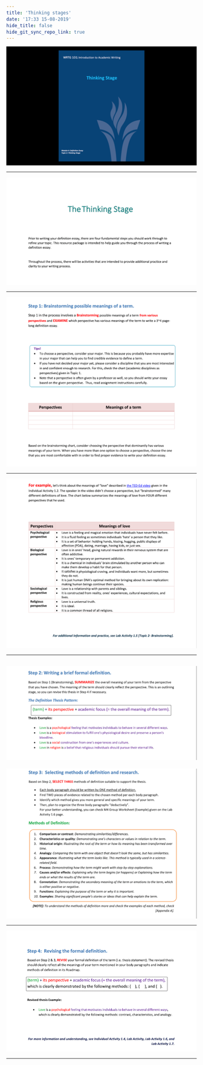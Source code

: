 ```yaml
---
title: 'Thinking stages'
date: '17:33 15-08-2019'
hide_title: false
hide_git_sync_repo_link: true
---
```


![](7.png)

---

![](1.png)

---

![](2.png)

---

![](3.png)

---

![](4.png)
---

![](5.png)

---

![](6.png)

---
